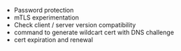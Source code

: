 - Password protection
- mTLS experimentation
- Check client / server version compatibility
- command to generate wildcart cert with DNS challenge
- cert expiration and renewal